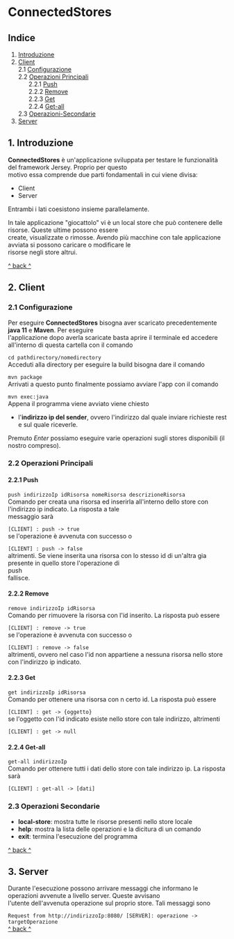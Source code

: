# ConnectedStores

## Indice

1. <a href="#1-introduzione">Introduzione</a>
2. <a href="#2-client">Client</a>    
   2.1 <a href="#21-configurazione">Configurazione</a>    
   2.2 <a href="#22-operazioni-principali">Operazioni Principali</a>    
   &nbsp;&nbsp;&nbsp;&nbsp;&nbsp;&nbsp;2.2.1 <a href="#221-push">Push</a>     
   &nbsp;&nbsp;&nbsp;&nbsp;&nbsp;&nbsp;2.2.2 <a href="#222-remove">Remove</a>     
   &nbsp;&nbsp;&nbsp;&nbsp;&nbsp;&nbsp;2.2.3 <a href="#223-get">Get</a>     
   &nbsp;&nbsp;&nbsp;&nbsp;&nbsp;&nbsp;2.2.4 <a href="#224-get-all">Get-all</a>    
   2.3 <a href="#23-operazioni-secondarie">Operazioni-Secondarie</a>
3. <a href="#3-server">Server</a>

## 1. Introduzione

**ConnectedStores** è un'applicazione sviluppata per testare le funzionalità del framework Jersey. Proprio per
questo    
motivo essa comprende due parti fondamentali in cui viene divisa:

- Client
- Server

Entrambi i lati coesistono insieme parallelamente.

In tale applicazione "giocattolo" vi è un local store che può contenere delle risorse. Queste ultime possono essere    
create, visualizzate o rimosse. Avendo più macchine con tale applicazione avviata si possono caricare o modificare
le    
risorse negli store altrui.

<a href="#indice">^ back ^</a>

## 2. Client

### 2.1 Configurazione

Per eseguire **ConnectedStores** bisogna aver scaricato precedentemente **java 11** e **Maven**. Per eseguire    
l'applicazione dopo averla scaricate basta aprire il terminale ed accedere all'interno di questa cartella con il comando

``` cd pathdirectory/nomedirectory ```   
Acceduti alla directory per eseguire la build bisogna dare il comando

``` mvn package ```   
Arrivati a questo punto finalmente possiamo avviare l'app con il comando

``` mvn exec:java ```   
Appena il programma viene avviato viene chiesto

- l'**indirizzo ip del sender**, ovvero l'indirizzo dal quale inviare richieste rest e sul quale riceverle.

Premuto *Enter* possiamo eseguire varie operazioni sugli stores disponibili (il nostro compreso).

### 2.2 Operazioni Principali

#### 2.2.1 Push

``` push indirizzoIp idRisorsa nomeRisorsa descrizioneRisorsa ```   
Comando per creata una risorsa ed inserirla all'interno dello store con l'indirizzo ip indicato. La risposta a tale    
messaggio sarà

``` [CLIENT] : push -> true ```   
se l'operazione è avvenuta con successo o

``` [CLIENT] : push -> false ```   
altrimenti. Se viene inserita una risorsa con lo stesso id di un'altra gia presente in quello store l'operazione di  
push    
fallisce.

#### 2.2.2 Remove

``` remove indirizzoIp idRisorsa ```   
Comando per rimuovere la risorsa con l'id inserito. La risposta può essere

``` [CLIENT] : remove -> true ```   
se l'operazione è avvenuta con successo o

``` [CLIENT] : remove -> false ```   
altrimenti, ovvero nel caso l'id non appartiene a nessuna risorsa nello store con l'indirizzo ip indicato.

#### 2.2.3 Get

``` get indirizzoIp idRisorsa ```   
Comando per ottenere una risorsa con n certo id. La risposta può essere

``` [CLIENT] : get -> {oggetto} ```   
se l'oggetto con l'id indicato esiste nello store con tale indirizzo, altrimenti

``` [CLIENT] : get -> null ```

#### 2.2.4 Get-all

``` get-all indirizzoIp ```   
Comando per ottenere tutti i dati dello store con tale indirizzo ip. La risposta sarà

``` [CLIENT] : get-all -> [dati] ```

### 2.3 Operazioni Secondarie

- **local-store**: mostra tutte le risorse presenti nello store locale
- **help**: mostra la lista delle operazioni e la dicitura di un comando
- **exit**: termina l'esecuzione del programma

<a href="#indice">^ back ^</a>

## 3. Server

Durante l'esecuzione possono arrivare messaggi che informano le operazioni avvenute a livello server. Queste
avvisano    
l'utente dell'avvenuta operazione sul proprio store. Tali messaggi sono

``` Request from http://indirizzoIp:8080/ [SERVER]: operazione -> targetOperazione ```   
<a href="#indice">^ back ^</a>